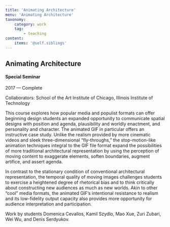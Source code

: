 ```yaml
---
title: 'Animating Architecture'
menu: 'Animating Architecture'
taxonomy:
    category: work
    tag:
        - teaching
content:
    items: '@self.siblings'
---
```


## Animating Architecture
#### Special Seminar

<span class="textcolor">2017 — Complete</span>

Collaborators: School of the Art Institute of Chicago, Illinois Institute of Technology

This course explores how popular media and populist formats can offer beginning design students an expanded opportunity to communicate spatial designs with position and agenda, plausibility and worldly enactment, and personality and character. The animated GIF in particular offers an instructive case study. Unlike the realism provided by more cinematic videos and sleek three-dimensional “fly-throughs,” the stop-motion-like animation techniques integral to the GIF file format expand the possibilities of more traditional architectural representation by using the perception of moving content to exaggerate elements, soften boundaries, augment artifice, and assert agenda. 

In contrast to the stationary condition of conventional architectural representation, the temporal quality of moving images challenges students to exercise a heightened degree of rhetorical bias and to think critically about constructing new audiences as much as new worlds. Akin to other “cool” media formats, the animated GIF’s intentional resistance to realism and its low-fidelity output capacity also provides more opportunity for audience interpretation and participation.

Work by students Domenica Cevallos, Kamil Szydlo, Mao Xue, Zuri Zubari, Wei Wu, and Denis Serdyukov.